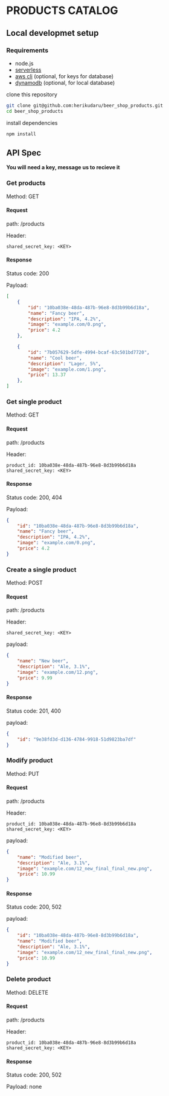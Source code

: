 # PRODUCTS CATALOG

## Local developmet setup

### Requirements

- node.js
- [serverless](https://www.npmjs.com/package/serverless)
- [aws cli](https://aws.amazon.com/cli/) (optional, for keys for database)
- [dynamodb](https://docs.aws.amazon.com/amazondynamodb/latest/developerguide/DynamoDBLocal.DownloadingAndRunning.html) (optional, for local database)

clone this repository

```sh
git clone git@github.com:herikudaru/beer_shop_products.git
cd beer_shop_products
```

install dependencies

```sh
npm install
```

## API Spec

**You will need a key, message us to recieve it**

### Get products

Method: GET

#### Request

path: /products

Header: 

    shared_secret_key: <KEY>


#### Response

Status code: 200

Payload:

```json
[
    {
        "id": "10ba038e-48da-487b-96e8-8d3b99b6d18a",
        "name": "Fancy beer",
        "description": "IPA, 4.2%",
        "image": "example.com/0.png",
        "price": 4.2
    },

    {
        "id": "7b057629-5dfe-4994-bcaf-63c501bd7720",
        "name": "Cool beer",
        "description": "Lager, 5%",
        "image": "example.com/1.png",
        "price": 13.37
    },
]
```

### Get single product

Method: GET

#### Request

path: /products

Header: 

    product_id: 10ba038e-48da-487b-96e8-8d3b99b6d18a
    shared_secret_key: <KEY>

#### Response

Status code: 200, 404

Payload:

```json
{
    "id": "10ba038e-48da-487b-96e8-8d3b99b6d18a",
    "name": "Fancy beer",
    "description": "IPA, 4.2%",
    "image": "example.com/0.png",
    "price": 4.2
}
```

### Create a single product

Method: POST

#### Request

path: /products

Header: 

    shared_secret_key: <KEY>

payload:

```json
{
    "name": "New beer",
    "description": "Ale, 3.1%",
    "image": "example.com/12.png",
    "price": 9.99
}
```

#### Response

Status code: 201, 400

payload:

```json
{
    "id": "9e38fd3d-d136-4784-9918-51d9823ba7df"
}
```

### Modify product

Method: PUT

#### Request

path: /products

Header: 

    product_id: 10ba038e-48da-487b-96e8-8d3b99b6d18a
    shared_secret_key: <KEY>

payload:

```json
{
    "name": "Modified beer",
    "description": "Ale, 3.1%",
    "image": "example.com/12_new_final_final_new.png",
    "price": 10.99
}
```

#### Response

Status code: 200, 502

payload:

```json
{
    "id": "10ba038e-48da-487b-96e8-8d3b99b6d18a",
    "name": "Modified beer",
    "description": "Ale, 3.1%",
    "image": "example.com/12_new_final_final_new.png",
    "price": 10.99
}
```

### Delete product

Method: DELETE

#### Request

path: /products

Header: 

    product_id: 10ba038e-48da-487b-96e8-8d3b99b6d18a
    shared_secret_key: <KEY>

#### Response

Status code: 200, 502

Payload: none
